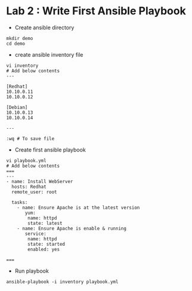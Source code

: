 # Lab 2 : Write First Ansible Playbook

* Create ansible directory 

```
mkdir demo 
cd demo
```

* create ansible inventory file

```
vi inventory
# Add below contents
---

[Redhat]
10.10.0.11
10.10.0.12

[Debian]
10.10.0.13
10.10.0.14

---

:wq # To save file
```

* Create first ansible playbook

```
vi playbook.yml
# Add below contents
===
---
- name: Install WebServer 
  hosts: Redhat
  remote_user: root

  tasks:
    - name: Ensure Apache is at the latest version
       yum:
        name: httpd
        state: latest
    - name: Ensure Apache is enable & running 
       service:
        name: httpd
        state: started
        enabled: yes 

===
```

* Run playbook 

```
ansible-playbook -i inventory playbook.yml
```

